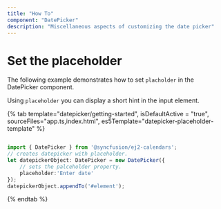 ```yaml
---
title: "How To"
component: "DatePicker"
description: "Miscellaneous aspects of customizing the date picker"
---
```


# Set the placeholder

The following example demonstrates how to set `placholder` in the DatePicker component.

Using `placeholder` you can display a short hint in the input element.

{% tab template="datepicker/getting-started", isDefaultActive = "true", sourceFiles="app.ts,index.html",
es5Template="datepicker-placeholder-template" %}

```typescript

import { DatePicker } from '@syncfusion/ej2-calendars';
// creates datepicker with placeholder.
let datepickerObject: DatePicker = new DatePicker({
    // sets the palceholder property.
    placeholder:'Enter date'
});
datepickerObject.appendTo('#element');

```

{% endtab %}